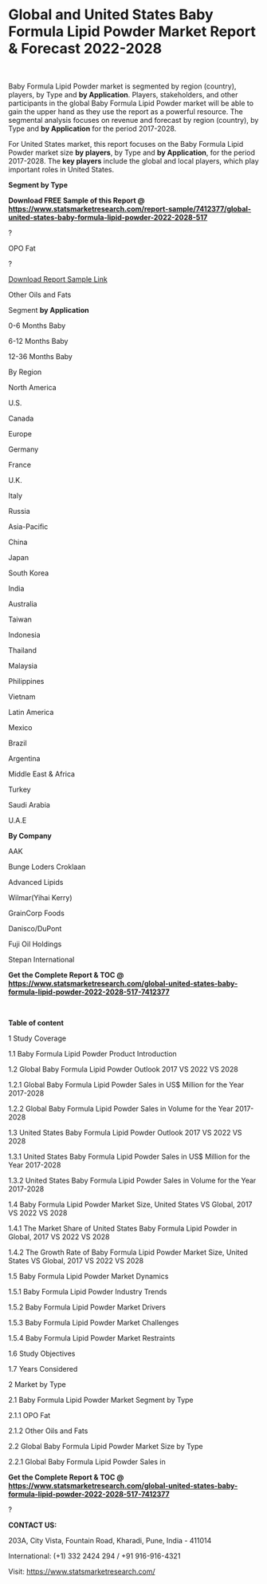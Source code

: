 <h1>Global and United States Baby Formula Lipid Powder Market Report & Forecast 2022-2028</h1><br/><p>Baby Formula Lipid Powder market is segmented by region (country), players, by Type and <strong>by Application</strong>. Players, stakeholders, and other participants in the global Baby Formula Lipid Powder market will be able to gain the upper hand as they use the report as a powerful resource. The segmental analysis focuses on revenue and forecast by region (country), by Type and <strong>by Application</strong> for the period 2017-2028.</p>
 
 
 
 <p>For United States market, this report focuses on the Baby Formula Lipid Powder market size <strong>by players</strong>, by Type and <strong>by Application</strong>, for the period 2017-2028. The <strong>key players</strong> include the global and local players, which play important roles in United States.</p>
 
 
 
 <p><strong>Segment by Type</strong></p>
 
 
 
 <div><b>Download FREE Sample of this Report @ <a href="https://www.statsmarketresearch.com/download-free-sample/7412377/global-united-states-baby-formula-lipid-powder-2022-2028-517">https://www.statsmarketresearch.com/report-sample/7412377/global-united-states-baby-formula-lipid-powder-2022-2028-517</a></b></div>
 
 
 
 <p>? </p>
 
 
 
 <p>OPO Fat</p>
 
 
 
 <p>? </p>
 
 
 
 <p><a href="https://www.statsmarketresearch.com/download-free-sample/7412377/global-united-states-baby-formula-lipid-powder-2022-2028-517">Download Report Sample Link</a></p>
 
 
 
 <p>Other Oils and Fats</p>
 
 
 
 <p>Segment <strong>by Application</strong></p>
 
 
 
 <p>0-6 Months Baby</p>
 
 
 
 <p>6-12 Months Baby</p>
 
 
 
 <p>12-36 Months Baby</p>
 
 
 
 <p>By Region</p>
 
 
 
 <p>North America</p>
 
 
 
 <p>U.S.</p>
 
 
 
 <p>Canada</p>
 
 
 
 <p>Europe</p>
 
 
 
 <p>Germany</p>
 
 
 
 <p>France</p>
 
 
 
 <p>U.K.</p>
 
 
 
 <p>Italy</p>
 
 
 
 <p>Russia</p>
 
 
 
 <p>Asia-Pacific</p>
 
 
 
 <p>China</p>
 
 
 
 <p>Japan</p>
 
 
 
 <p>South Korea</p>
 
 
 
 <p>India</p>
 
 
 
 <p>Australia</p>
 
 
 
 <p>Taiwan</p>
 
 
 
 <p>Indonesia</p>
 
 
 
 <p>Thailand</p>
 
 
 
 <p>Malaysia</p>
 
 
 
 <p>Philippines</p>
 
 
 
 <p>Vietnam</p>
 
 
 
 <p>Latin America</p>
 
 
 
 <p>Mexico</p>
 
 
 
 <p>Brazil</p>
 
 
 
 <p>Argentina</p>
 
 
 
 <p>Middle East & Africa</p>
 
 
 
 <p>Turkey</p>
 
 
 
 <p>Saudi Arabia</p>
 
 
 
 <p>U.A.E</p>
 
 
 
 <p><strong>By Company</strong></p>
 
 
 
 <p>AAK</p>
 
 
 
 <p>Bunge Loders Croklaan</p>
 
 
 
 <p>Advanced Lipids</p>
 
 
 
 <p>Wilmar(Yihai Kerry)</p>
 
 
 
 <p>GrainCorp Foods</p>
 
 
 
 <p>Danisco/DuPont</p>
 
 
 
 <p>Fuji Oil Holdings</p>
 
 
 
 <p>Stepan International</p>
 
 
 
 <div><b>Get the Complete Report & TOC @ <a href="https://www.statsmarketresearch.com/global-united-states-baby-formula-lipid-powder-2022-2028-517-7412377">https://www.statsmarketresearch.com/global-united-states-baby-formula-lipid-powder-2022-2028-517-7412377</a></b></div>
 
 
 
 <p><br />
 
 <b>Table of content</b></p>
 
 
 
 <p>1 Study Coverage<br />
 
 1.1 Baby Formula Lipid Powder Product Introduction<br />
 
 1.2 Global Baby Formula Lipid Powder Outlook 2017 VS 2022 VS 2028<br />
 
 1.2.1 Global Baby Formula Lipid Powder Sales in US$ Million for the Year 2017-2028<br />
 
 1.2.2 Global Baby Formula Lipid Powder Sales in Volume for the Year 2017-2028<br />
 
 1.3 United States Baby Formula Lipid Powder Outlook 2017 VS 2022 VS 2028<br />
 
 1.3.1 United States Baby Formula Lipid Powder Sales in US$ Million for the Year 2017-2028<br />
 
 1.3.2 United States Baby Formula Lipid Powder Sales in Volume for the Year 2017-2028<br />
 
 1.4 Baby Formula Lipid Powder Market Size, United States VS Global, 2017 VS 2022 VS 2028<br />
 
 1.4.1 The Market Share of United States Baby Formula Lipid Powder in Global, 2017 VS 2022 VS 2028<br />
 
 1.4.2 The Growth Rate of Baby Formula Lipid Powder Market Size, United States VS Global, 2017 VS 2022 VS 2028<br />
 
 1.5 Baby Formula Lipid Powder Market Dynamics<br />
 
 1.5.1 Baby Formula Lipid Powder Industry Trends<br />
 
 1.5.2 Baby Formula Lipid Powder Market Drivers<br />
 
 1.5.3 Baby Formula Lipid Powder Market Challenges<br />
 
 1.5.4 Baby Formula Lipid Powder Market Restraints<br />
 
 1.6 Study Objectives<br />
 
 1.7 Years Considered<br />
 
 2 Market by Type<br />
 
 2.1 Baby Formula Lipid Powder Market Segment by Type<br />
 
 2.1.1 OPO Fat<br />
 
 2.1.2 Other Oils and Fats<br />
 
 2.2 Global Baby Formula Lipid Powder Market Size by Type<br />
 
 2.2.1 Global Baby Formula Lipid Powder Sales in</p>
 
 
 
 <div><b>Get the Complete Report & TOC @ <a href="https://www.statsmarketresearch.com/global-united-states-baby-formula-lipid-powder-2022-2028-517-7412377">https://www.statsmarketresearch.com/global-united-states-baby-formula-lipid-powder-2022-2028-517-7412377</a></b></div>
 
 
 
 <p>? </p>
 
 
 
 <p><b>CONTACT US:</b><br />
 
 203A, City Vista, Fountain Road, Kharadi, Pune, India - 411014<br />
 
 International: (+1) 332 2424 294 / +91 916-916-4321<br />
 
 Visit: <a href="https://www.statsmarketresearch.com/">https://www.statsmarketresearch.com/</a></p>